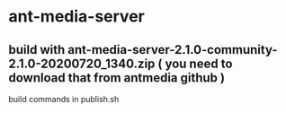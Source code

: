 # ant-media-server

## build with ant-media-server-2.1.0-community-2.1.0-20200720_1340.zip ( you need to download that from antmedia github )

build commands in publish.sh
